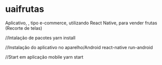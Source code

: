 # uaifrutas
Aplicativo, , tipo e-commerce, utilizando  React Native, para vender frutas (Recorte de telas)


//Intalação de pacotes
yarn install

//Instalação do aplicativo no aparelho/Android
react-native run-android

//Start em aplicação mobile
yarn start
